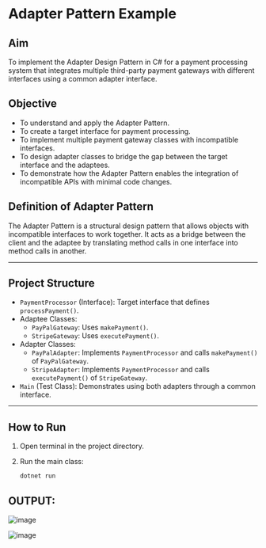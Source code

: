 
# Adapter Pattern Example

## Aim
To implement the Adapter Design Pattern in C# for a payment processing system that integrates multiple third-party payment gateways with different interfaces using a common adapter interface.

## Objective
- To understand and apply the Adapter Pattern.
- To create a target interface for payment processing.
- To implement multiple payment gateway classes with incompatible interfaces.
- To design adapter classes to bridge the gap between the target interface and the adaptees.
- To demonstrate how the Adapter Pattern enables the integration of incompatible APIs with minimal code changes.

## Definition of Adapter Pattern
The Adapter Pattern is a structural design pattern that allows objects with incompatible interfaces to work together. It acts as a bridge between the client and the adaptee by translating method calls in one interface into method calls in another.

---

## Project Structure
- `PaymentProcessor` (Interface): Target interface that defines `processPayment()`.
- Adaptee Classes:
  - `PayPalGateway`: Uses `makePayment()`.
  - `StripeGateway`: Uses `executePayment()`.
- Adapter Classes:
  - `PayPalAdapter`: Implements `PaymentProcessor` and calls `makePayment()` of `PayPalGateway`.
  - `StripeAdapter`: Implements `PaymentProcessor` and calls `executePayment()` of `StripeGateway`.
- `Main` (Test Class): Demonstrates using both adapters through a common interface.

---

## How to Run

1. Open terminal in the project directory.


2. Run the main class:
   ```bash
   dotnet run

## OUTPUT:
![image](https://github.com/user-attachments/assets/62c3776e-0942-4969-8241-0f48b1d92c38)

![image](https://github.com/user-attachments/assets/635d8f5d-dfd1-4d0a-91da-eb2a0a206f68)


